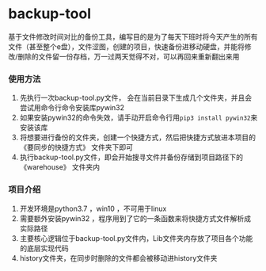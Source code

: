 # backup-tool
基于文件修改时间对比的备份工具，编写目的是为了每天下班时将今天产生的所有文件（甚至整个e盘），文件涩图，创建的项目，快速备份进移动硬盘，并能将修改/删除的文件留一份存档，万一过两天觉得不对，可以再回来重新翻出来用

### 使用方法
1. 先执行一次backup-tool.py文件，  会在当前目录下生成几个文件夹，并且会尝试用命令行命令安装库pywin32
2. 如果安装pywin32的命令失效，请手动开启命令行用` pip3 install pywin32 `来安装该库
3. 将想要进行备份的文件夹，创建一个快捷方式，然后把快捷方式放进本项目的 《要同步的快捷方式》 文件夹下即可
4. 执行backup-tool.py文件，即会开始搜寻文件并备份存储到项目路径下的 《warehouse》 文件夹内

### 项目介绍
1. 开发环境是python3.7 ，win10 ，不可用于linux
2. 需要额外安装pywin32 ，程序用到了它的一条函数来将快捷方式文件解析成实际路径
3. 主要核心逻辑位于backup-tool.py文件内，Lib文件夹内存放了项目各个功能的底层实现代码
4. history文件夹，在同步时删除的文件都会被移动进history文件夹
